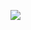 ![](https://media4.giphy.com/media/v1.Y2lkPTc5MGI3NjExa2RxYXpsYXY4eHo5Z2o0aGJuM3g5bG9hdmIzZHc1ZmswaHRubHR3cCZlcD12MV9pbnRlcm5hbF9naWZfYnlfaWQmY3Q9cw/2KS5F4kpFSzMgXDgVf/giphy.gif)
